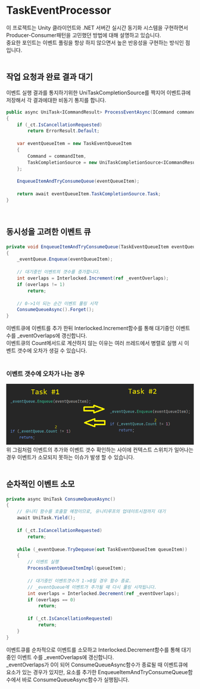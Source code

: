 # TaskEventProcessor
이 프로젝트는 Unity 클라이언트와 .NET 서버간 실시간 동기화 시스템을 구현하면서 Producer-Consumer패턴을 고민했던 방법에 대해 설명하고 있습니다.<br>
중요한 포인트는 이벤트 풀링을 항상 하지 않으면서 높은 반응성을 구현하는 방식인 점입니다.<br>
<br>

## 작업 요청과 완료 결과 대기
이벤트 실행 결과를 통지하기위한 UniTaskCompletionSource를 짝지어 이벤트큐에 저장해서 각 결과에대한 비동기 통지를 합니다.<br>
```csharp
public async UniTask<ICommandResult> ProcessEventAsync(ICommand commandItem)
{
    if (_ct.IsCancellationRequested)
        return ErrorResult.Default;

    var eventQueueItem = new TaskEventQueueItem
    {
        Command = commandItem,
        TaskCompletionSource = new UniTaskCompletionSource<ICommandResult>()
    };

    EnqueueItemAndTryConsumeQueue(eventQueueItem);

    return await eventQueueItem.TaskCompletionSource.Task;
}
```
<br>

## 동시성을 고려한 이벤트 큐
```csharp
private void EnqueueItemAndTryConsumeQueue(TaskEventQueueItem eventQueueItem)
{
    _eventQueue.Enqueue(eventQueueItem);
    
    // 대기중인 이벤트의 갯수를 증가합니다.
    int overlaps = Interlocked.Increment(ref _eventOverlaps);
    if (overlaps != 1)
        return;

    // 0->1이 되는 순간 이벤트 풀링 시작
    ConsumeQueueAsync().Forget();
}
```
이벤트큐에 이벤트를 추가 한뒤 Interlocked.Increment함수를 통해 대기중인 이벤트 수를 _eventOverlaps에 갱신합니다.<br>
이벤트큐의 Count메서드로 계산하지 않는 이유는 여러 쓰레드에서 병렬로 실행 시 이벤트 갯수에 오차가 생길 수 있습니다.<br>
<br>
### 이벤트 갯수에 오차가 나는 경우<br>
<img src="https://raw.githubusercontent.com/haiun/TaskEventProc/refs/heads/main/ReadMeImage/queue_insert_count.png"/><br>
위 그림처럼 이벤트의 추가와 이벤트 갯수 확인하는 사이에 컨텍스트 스위치가 일어나는 경우 이벤트가 소모되지 못하는 이슈가 발생 할 수 있습니다.<br>
<br>

## 순차적인 이벤트 소모
```csharp
private async UniTask ConsumeQueueAsync()
{
    // 유니티 함수를 호출할 예정이므로, 유니티루프의 업데이트시점까지 대기
    await UniTask.Yield();

    if (_ct.IsCancellationRequested)
        return;

    while (_eventQueue.TryDequeue(out TaskEventQueueItem queueItem))
    {
        // 이벤트 실행
        ProcessEventQueueItemImpl(queueItem);
   
        // 대기중인 이벤트갯수가 1->0일 경우 함수 종료.
        // _eventQueue에 이벤트가 추가될 때 다시 풀링 시작됩니다.
        int overlaps = Interlocked.Decrement(ref _eventOverlaps);
        if (overlaps == 0)
            return;

        if (_ct.IsCancellationRequested)
            return; 
    }
}
```
이벤트큐를 순차적으로 이벤트를 소모하고 Interlocked.Decrement함수를 통해 대기중인 이벤트 수를 _eventOverlaps에 갱신합니다.<br>
_eventOverlaps가 0이 되어 ConsumeQueueAsync함수가 종료될 때 이벤트큐에 요소가 있는 경우가 있지만,
요소를 추가한 EnqueueItemAndTryConsumeQueue함수에서 바로 ConsumeQueueAsync함수가 실행됩니다.<br>
